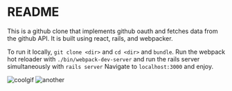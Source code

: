 # README
This is a github clone that implements github oauth and fetches data from the github API.
It is built using react, rails, and webpacker. 

To run it locally, `git clone <dir>` and `cd <dir>` and `bundle`.
Run the webpack hot reloader with `./bin/webpack-dev-server` and run the rails server simultaneously with `rails server`
Navigate to `localhost:3000` and enjoy.

![coolgif](http://g.recordit.co/Qz1BwrB4w2.gif)
![another](http://g.recordit.co/Oe2JTgwwNo.gif)
